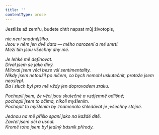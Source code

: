 ```yaml
---
title: ''
contentType: prose
---
```


<section>

Jestliže až zemřu, budete chtít napsat můj životopis,

_nic není snadnějšího.  
Jsou v něm jen dvě data — mého narození a mé smrti.  
Mezi tím jsou všechny dny mé._

</section>

<section>

_Je lehké mě definovat.  
Díval jsem se jako divý.  
Miloval jsem věci beze vší sentimentality.  
Nikdy jsem netoužil po ničem, co bych nemohl uskutečnit, protože jsem neoslepl.  
Ba i sluch byl pro mě vždy jen doprovodem zraku._

</section>

<section>

_Pochopil jsem, že věci jsou skutečné a vzájemně odlišné;  
pochopil jsem to očima, nikoli myšlením.  
Pochopit to myšlením by znamenalo shledávat je ;všechny stejné._

</section>

<section>

_Jednou na mě přišlo spaní jako na každé dítě.  
Zavřel jsem oči a usnul.  
Kromě toho jsem byl jediný básník přírody._

</section>
